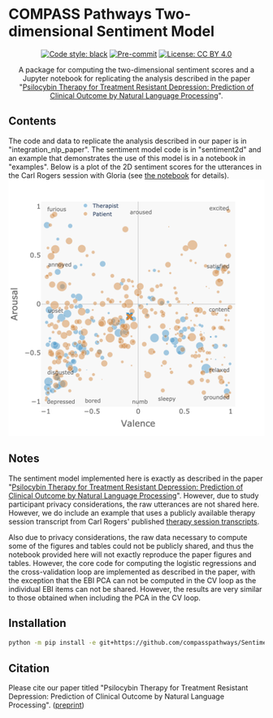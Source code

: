 # COMPASS Pathways Two-dimensional Sentiment Model

<div align="center">

[![Code style: black](https://img.shields.io/badge/code%20style-black-000000.svg)](https://github.com/psf/black)
[![Pre-commit](https://img.shields.io/badge/pre--commit-enabled-brightgreen?logo=pre-commit&logoColor=white)](https://github.com/compasspathways/Sentiment2D-Staging/blob/master/.pre-commit-config.yaml)
[![License: CC BY 4.0](https://img.shields.io/badge/License-CC_BY_4.0-lightgrey.svg)](https://creativecommons.org/licenses/by/4.0/)

A package for computing the two-dimensional sentiment scores and a Jupyter notebook for replicating the analysis described in the paper "[Psilocybin Therapy for Treatment Resistant Depression: Prediction of Clinical Outcome by Natural Language Processing](https://psyarxiv.com/kh3cx/)".

</div>

## Contents
The code and data to replicate the analysis described in our paper is in "integration_nlp_paper". The sentiment model code is in "sentiment2d" and an example that demonstrates the use of this model is in a notebook in "examples". Below is a plot of the 2D sentiment scores for the utterances in the Carl Rogers session with Gloria (see [the notebook](./examples/compute_sentiment.ipynb) for details).
![sentiment plot](./examples/sentiment.png)

## Notes
The sentiment model implemented here is exactly as described in the paper "[Psilocybin Therapy for Treatment Resistant Depression: Prediction of Clinical Outcome by Natural Language Processing](https://psyarxiv.com/kh3cx/)". However, due to study participant privacy considerations, the raw utterances are not shared here. However, we do include an example that uses a publicly available therapy session transcript from Carl Rogers' published [therapy session transcripts](https://anamartinspsicoterapiaacp.files.wordpress.com/2016/04/brodley-transcripts-of-carl-rogers-therapy-sessions.pdf).

Also due to privacy considerations, the raw data necessary to compute some of the figures and tables could not be publicly shared, and thus the notebook provided here will not exactly reproduce the paper figures and tables. However, the core code for computing the logistic regressions and the cross-validation loop are implemented as described in the paper, with the exception that the EBI PCA can not be computed in the CV loop as the individual EBI items can not be shared. However, the results are very similar to those obtained when including the PCA in the CV loop.

## Installation

```bash
python -m pip install -e git+https://github.com/compasspathways/Sentiment2D
```

## Citation

Please cite our paper titled "Psilocybin Therapy for Treatment Resistant Depression: Prediction of Clinical Outcome by Natural Language Processing". ([preprint](https://psyarxiv.com/kh3cx/))
